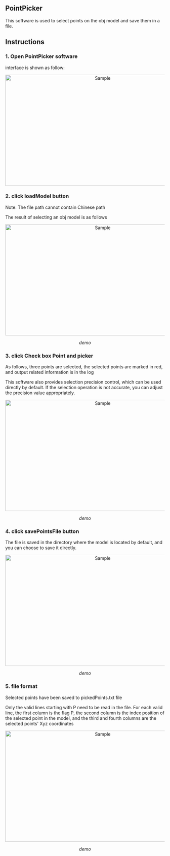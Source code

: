 ##  PointPicker 

This software is used to select points on the obj model and save them in a file.

## Instructions 

### 1. Open PointPicker software 

  interface is shown as follow:

<p align="center">
	<img src="https://github.com/kaiwu119/PointPicker/blob/master/img/pointPicker1.png" alt="Sample"  width="600" height="350">
	<p align="center">
		<em></em>
	</p>
</p>

### 2. click loadModel button

   Note: The file path cannot contain Chinese path

   The result of selecting an obj model is as follows

 <p align="center">
	<img src="https://github.com/kaiwu119/PointPicker/blob/master/img/pointPicker2.png" alt="Sample"  width="600" height="350">
	<p align="center">
		<em>demo</em>
	</p>
</p>

### 3. click Check box Point and picker

   As follows, three points are selected, the selected points are marked in red, and output related information is in the log

   This software also provides selection precision control, which can be used directly by default. If the selection operation is not accurate, you can adjust the precision value appropriately.
   
<p align="center">
	<img src="https://github.com/kaiwu119/PointPicker/blob/master/img/pointPicker3.png" alt="Sample"  width="600" height="350">
	<p align="center">
		<em>demo</em>
	</p>
</p>

### 4. click savePointsFile button

   The file is saved in the directory where the model is located by default, and you can choose to save it directly.

<p align="center">
	<img src="https://github.com/kaiwu119/PointPicker/blob/master/img/pointPicker4.png" alt="Sample"  width="600" height="350">
	<p align="center">
		<em>demo</em>
	</p>
</p>

### 5. file format

   Selected points have been saved to pickedPoints.txt file

   Only the valid lines starting with P need to be read in the file. For each valid line, the first column is the flag P, the second column is the index position of the selected point in the model, and the third and fourth columns are the selected points' Xyz coordinates

 <p align="center">
	<img src="https://github.com/kaiwu119/PointPicker/blob/master/img/pointPicker5.png" alt="Sample"  width="600" height="350">
	<p align="center">
		<em>demo</em>
	</p>
</p>
